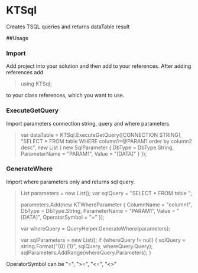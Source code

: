# KTSql

Creates TSQL queries and returns dataTable result

##Usage

### Import

Add project into your solution and then add to your references. After adding references add

> using KTSql;

to your class references, which you want to use.


### ExecuteGetQuery

Import parameters connection string, query and where parameters.

> var dataTable = KTSql.ExecuteGetQuery([CONNECTION STRING], "SELECT * FROM table WHERE column1=@PARAM1 order by column2 desc", new List<SqlParameter>
>            {
>                new SqlParameter { DbType = DbType.String, ParameterName = "PARAM1", Value = "[DATA]" }
>            });


### GenerateWhere

Import where parameters only and returns sql query.

> List<KTWhereParameter> parameters = new List<KTWhereParameter>();
> var sqlQuery = "SELECT * FROM table ";
>
>	parameters.Add(new KTWhereParameter
>	{
>		ColumnName = "column1",
>		DbType = DbType.String,
>		ParameterName = "PARAM1",
>		Value = "[DATA]",
>		OperatorSymbol = "="
>		});
>
>   var whereQuery = QueryHelper.GenerateWhere(parameters);
>
>   var sqlParameters = new List<SqlParameter>();
>   if (whereQuery != null)
>    {
>       sqlQuery = string.Format("{0} {1}", sqlQuery, whereQuery.Query);
>       sqlParameters.AddRange(whereQuery.Parameters);
>   }

OperatorSymbol can be "=", ">=", "<=", "<>"
